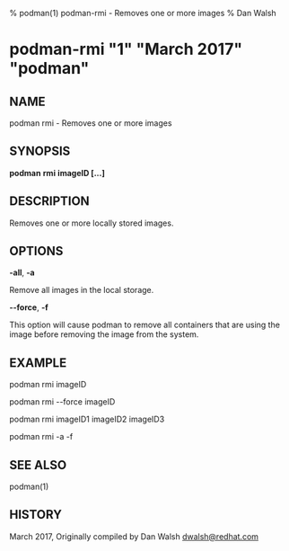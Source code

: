 % podman(1) podman-rmi - Removes one or more images
% Dan Walsh
# podman-rmi "1" "March 2017" "podman"

## NAME
podman rmi - Removes one or more images

## SYNOPSIS
**podman** **rmi** **imageID [...]**

## DESCRIPTION
Removes one or more locally stored images.

## OPTIONS

**-all**, **-a**

Remove all images in the local storage.

**--force**, **-f**

This option will cause podman to remove all containers that are using the image before removing the image from the system.

## EXAMPLE

podman rmi imageID

podman rmi --force imageID

podman rmi imageID1 imageID2 imageID3

podman rmi -a -f

## SEE ALSO
podman(1)

## HISTORY
March 2017, Originally compiled by Dan Walsh <dwalsh@redhat.com>
